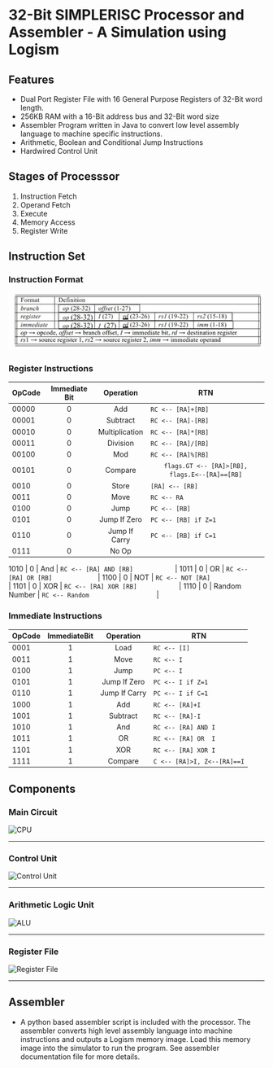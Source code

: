 # 32-Bit SIMPLERISC Processor and Assembler - A Simulation using Logism

## Features
- Dual Port Register File with 16 General Purpose Registers of 32-Bit word length.
- 256KB RAM with a 16-Bit address bus and 32-Bit word size
- Assembler Program written in Java to convert low level assembly language to machine specific instructions.
- Arithmetic, Boolean and Conditional Jump Instructions
- Hardwired Control Unit

## Stages of Processsor
1. Instruction Fetch
2. Operand Fetch
3. Execute
4. Memory Access
5. Register Write
## Instruction Set
### Instruction Format
![Instruction Format](32bit-SIMPLERISCPROCESSOR/Circuit_images/Instruction_format.jpg "Instruction Format")
### Register Instructions
 OpCode | Immediate Bit | Operation | RTN  
---  | :---:|:---:|:---:
00000 | 0 | Add       		| ```RC <-- [RA]+[RB]               ``` |
00001 | 0 | Subtract         | ```RC <-- [RA]-[RB]               ``` |
00010 | 0 | Multiplication         | ```RC <-- [RA]*[RB]               ``` |
00011 | 0 | Division 			| ```RC <-- [RA]/[RB]                 ``` |
00100 | 0 | Mod 			| ```RC <-- [RA]%[RB]                 ``` |
00101 | 0 | Compare        	| ```flags.GT <-- [RA]>[RB], flags.E<--[RA]==[RB]```|
0010 | 0 | Store            | ```[RA] <-- [RB]                  ``` |
0011 | 0 | Move 			| ```RC <-- RA                      ``` |
0100 | 0 | Jump	        	| ```PC <-- [RB]                    ``` |
0101 | 0 | Jump If Zero     | ```PC <-- [RB] if Z=1             ``` |
0110 | 0 | Jump If Carry    | ```PC <-- [RB] if C=1             ``` |
0111 | 0 | No Op    		| ```                               ``` |


1010 | 0 | And       		| ```RC <-- [RA] AND [RB]           ``` |
1011 | 0 | OR       		| ```RC <-- [RA] OR [RB]            ``` |
1100 | 0 | NOT       		| ```RC <-- NOT [RA]                ``` |
1101 | 0 | XOR       		| ```RC <-- [RA] XOR [RB]           ``` |
1110 | 0 | Random Number    | ```RC <-- Random                  ``` |

### Immediate Instructions
 OpCode | ImmediateBit | Operation | RTN  
---  | :---:|:---:|:---:
0001 |1 | Load 		    	| ``` RC <-- [I]                ```|
0011 |1 | Move 			    | ``` RC <-- I                  ```|
0100 |1 | Jump  		    | ``` PC <-- I                  ```|
0101 |1 | Jump If Zero      | ``` PC <-- I if Z=1           ```|
0110 |1 | Jump If Carry     | ``` PC <-- I if C=1           ```|
1000 |1 | Add       		| ``` RC <-- [RA]+I             ```|
1001 |1 | Subtract          | ``` RC <-- [RA]-I             ```|
1010 |1 | And       		| ``` RC <-- [RA] AND I         ```|
1011 |1 | OR       		    | ``` RC <-- [RA] OR  I         ```|
1101 |1 | XOR       		| ``` RC <-- [RA] XOR I         ```|
1111 |1 | Compare        	| ``` C <-- [RA]>I, Z<--[RA]==I ```|


## Components
### Main Circuit
![CPU](images/cpu.png "CPU")

-------

### Control Unit
![Control Unit](images/cu.png "Control Unit")

------

### Arithmetic Logic Unit
![ALU](images/alu.png "Arithmetic Logic Unit")

------

### Register File
![Register File](images/rfile.png "Register File")	

------

## Assembler
- A python based assembler script is included with the processor. The assembler converts high level assembly language into machine instructions and outputs a Logism memory image. Load this memory image into the simulator to run the program. See assembler documentation file for more details.
